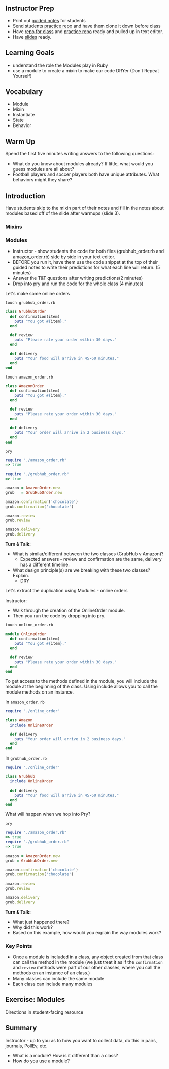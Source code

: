 ## Instructor Prep 
- Print out [guided notes](https://docs.google.com/document/d/1biTT6CJcYamov1g8vqysJjWkczZG9gxDZdZ34_jZplI/edit?usp=sharing) for students 
- Send students [practice repo](https://github.com/turingschool-examples/vehicles_driving) and have them clone it down before class 
- Have [repo for class](https://github.com/turingschool-examples/online_orders) and [practice repo](https://github.com/turingschool-examples/vehicles_driving) ready and pulled up in text editor.
- Have [slides](https://docs.google.com/presentation/d/1ju54LoCCh31VQOC-gKCzKfqR7AbxkV4EC-VmAxRbtjs/edit?usp=sharing) ready.


## Learning Goals
* understand the role the Modules play in Ruby
* use a module to create a mixin to make our code DRYer (Don't Repeat Yourself)

## Vocabulary  
* Module
* Mixin
* Instantiate
* State
* Behavior

## Warm Up

Spend the first five minutes writing answers to the following questions:

* What do you know about modules already? If little, what would you guess modules are all about?
* Football players and soccer players both have unique attributes. What behaviors might they share?

## Introduction

Have students skip to the mixin part of their notes and fill in the notes about modules based off of the slide after warmups (slide 3). 


### Mixins

### Modules 

- Instructor - show students the code for both files (grubhub_order.rb and amazon_order.rb) side by side in your text editor. 
- BEFORE you run it, have them use the code snippet at the top of their guided notes to write their predictions for what each line will return. (5 minutes)
- Answer the T&T questions after writing predictions(2 minutes)
- Drop into pry and run the code for the whole class (4 minutes)


Let's make some online orders 

`touch grubhub_order.rb`

```ruby
class GrubhubOrder
  def confirmation(item)
    puts "You got #{item}."
  end

  def review
    puts "Please rate your order within 30 days."
  end

  def delivery
    puts "Your food will arrive in 45-60 minutes."
  end
end
```

`touch amazon_order.rb`

```ruby
class AmazonOrder
  def confirmation(item)
    puts "You got #{item}."
  end

  def review
    puts "Please rate your order within 30 days."
  end

  def delivery
    puts "Your order will arrive in 2 business days."
  end
end
```

`pry`

```ruby
require "./amazon_order.rb"
=> true

require "./grubhub_order.rb"
=> true

amazon = AmazonOrder.new
grub   = GrubHubOrder.new

amazon.confirmation('chocolate')
grub.confirmation('chocolate')

amazon.review
grub.review

amazon.delivery
grub.delivery
```

**Turn & Talk:** 

- What is similar/different between the two classes (GrubHub v Amazon)?
  * Expected answers - review and confirmation are the same, delivery has a different timeline.
- What design principle(s) are we breaking with these two classes? Explain.
  * DRY 
  
Let's extract the duplication using Modules - online orders 

Instructor: 
- Walk through the creation of the OnlineOrder module. 
- Then you run the code by dropping into pry.

`touch online_order.rb`

```ruby
module OnlineOrder
  def confirmation(item)
    puts "You got #{item}."
  end

  def review
    puts "Please rate your order within 30 days."
  end
end
```

To get access to the methods defined in the module, you will include the module at the beginning of the class. Using include allows you to call the module methods on an instance. 

In `amazon_order.rb`

```ruby
require "./online_order"

class Amazon
  include OnlineOrder

  def delivery
    puts "Your order will arrive in 2 business days."
  end
end
```

In `grubhub_order.rb`

```ruby
require "./online_order"

class Grubhub
  include OnlineOrder

  def delivery
    puts "Your food will arrive in 45-60 minutes."
  end
end
```

What will happen when we hop into Pry?

`pry`

```ruby
require "./amazon_order.rb"
=> true
require "./grubhub_order.rb"
=> true

amazon = AmazonOrder.new
grub = GrubhubOrder.new

amazon.confirmation('chocolate')
grub.confirmation('chocolate')

amazon.review
grub.review

amazon.delivery
grub.delivery
```

**Turn & Talk:**

- What just happened there?
- Why did this work?
- Based on this example, how would you explain the way modules work?

### Key Points

- Once a module is included in a class, any object created from that class can call the method in the module (we just treat it as if the `confirmation` and `review` methods were part of our other classes, where you call the methods on an instance of an class.)
- Many classes can include the same module
- Each class can include many modules


## Exercise: Modules

Directions in student-facing resource

## Summary

Instructor - up to you as to how you want to collect data, do this in pairs, journals, PollEv, etc.

* What is a module? How is it different than a class? 
* How do you use a module? 
